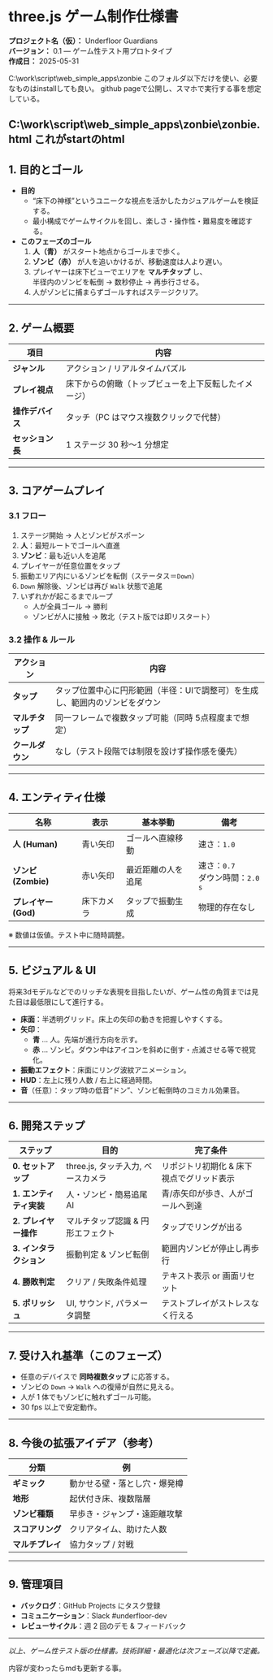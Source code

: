 # three.js ゲーム制作仕様書  
**プロジェクト名（仮）：** Underfloor Guardians  
**バージョン：** 0.1 — ゲーム性テスト用プロトタイプ  
**作成日：** 2025-05-31  

C:\work\script\web_simple_apps\zonbie
このフォルダ以下だけを使い、必要なものはinstallしても良い。
github pageで公開し、スマホで実行する事を想定している。

C:\work\script\web_simple_apps\zonbie\zonbie.html
これがstartのhtml
---

## 1. 目的とゴール
- **目的**  
  - “床下の神様”というユニークな視点を活かしたカジュアルゲームを検証する。  
  - 最小構成でゲームサイクルを回し、楽しさ・操作性・難易度を確認する。  
- **このフェーズのゴール**  
  1. **人（青）** がスタート地点からゴールまで歩く。  
  2. **ゾンビ（赤）** が人を追いかけるが、移動速度は人より遅い。  
  3. プレイヤーは床下ビューでエリアを **マルチタップ** し、  
     半径内のゾンビを転倒 → 数秒停止 → 再歩行させる。  
  4. 人がゾンビに捕まらずゴールすればステージクリア。  

---

## 2. ゲーム概要
| 項目 | 内容 |
| --- | --- |
| **ジャンル** | アクション / リアルタイムパズル |
| **プレイ視点** | 床下からの俯瞰（トップビューを上下反転したイメージ） |
| **操作デバイス** | タッチ（PC はマウス複数クリックで代替） |
| **セッション長** | 1 ステージ 30 秒〜1 分想定 |

---

## 3. コアゲームプレイ

### 3.1 フロー
1. ステージ開始 → 人とゾンビがスポーン  
2. **人**：最短ルートでゴールへ直進  
3. **ゾンビ**：最も近い人を追尾  
4. プレイヤーが任意位置をタップ  
5. 振動エリア内にいるゾンビを転倒（ステータス＝`Down`）  
6. `Down` 解除後、ゾンビは再び `Walk` 状態で追尾  
7. いずれかが起こるまでループ  
   - 人が全員ゴール → 勝利  
   - ゾンビが人に接触 → 敗北（テスト版では即リスタート）

### 3.2 操作 & ルール
| アクション | 内容 |
| --- | --- |
| **タップ** | タップ位置中心に円形範囲（半径：UIで調整可）を生成し、範囲内のゾンビをダウン |
| **マルチタップ** | 同一フレームで複数タップ可能（同時 5点程度まで想定） |
| **クールダウン** | なし（テスト段階では制限を設けず操作感を優先） |

---

## 4. エンティティ仕様

| 名称 | 表示 | 基本挙動 | 備考 |
| --- | --- | --- | --- |
| **人 (Human)** | 青い矢印 | ゴールへ直線移動 | 速さ：`1.0` |
| **ゾンビ (Zombie)** | 赤い矢印 | 最近距離の人を追尾 | 速さ：`0.7`<br>ダウン時間：`2.0 s` |
| **プレイヤー (God)** | 床下カメラ | タップで振動生成 | 物理的存在なし |

※ 数値は仮値。テスト中に随時調整。

---

## 5. ビジュアル & UI

将来3dモデルなどでのリッチな表現を目指したいが、ゲーム性の角質までは見た目は最低限にして進行する。

- **床面**：半透明グリッド。床上の矢印の動きを把握しやすくする。  
- **矢印**：  
  - **青** … 人。先端が進行方向を示す。  
  - **赤** … ゾンビ。ダウン中はアイコンを斜めに倒す・点滅させる等で視覚化。  
- **振動エフェクト**：床面にリング波紋アニメーション。  
- **HUD**：左上に残り人数 / 右上に経過時間。  
- **音**（任意）：タップ時の低音“ドン”、ゾンビ転倒時のコミカル効果音。  

---

## 6. 開発ステップ

| ステップ | 目的 | 完了条件 |
| --- | --- | --- |
| **0. セットアップ** | three.js, タッチ入力, ベースカメラ | リポジトリ初期化 & 床下視点でグリッド表示 |
| **1. エンティティ実装** | 人・ゾンビ・簡易追尾 AI | 青/赤矢印が歩き、人がゴールへ到達 |
| **2. プレイヤー操作** | マルチタップ認識 & 円形エフェクト | タップでリングが出る |
| **3. インタラクション** | 振動判定 & ゾンビ転倒 | 範囲内ゾンビが停止し再歩行 |
| **4. 勝敗判定** | クリア / 失敗条件処理 | テキスト表示 or 画面リセット |
| **5. ポリッシュ** | UI, サウンド, パラメータ調整 | テストプレイがストレスなく行える |

---

## 7. 受け入れ基準（このフェーズ）
- 任意のデバイスで **同時複数タップ** に応答する。  
- ゾンビの `Down` → `Walk` への復帰が自然に見える。  
- 人が 1 体でもゾンビに触れずゴール可能。  
- 30 fps 以上で安定動作。  

---

## 8. 今後の拡張アイデア（参考）

| 分類 | 例 |
| --- | --- |
| **ギミック** | 動かせる壁・落とし穴・爆発樽 |
| **地形** | 起伏付き床、複数階層 |
| **ゾンビ種類** | 早歩き・ジャンプ・遠距離攻撃 |
| **スコアリング** | クリアタイム、助けた人数 |
| **マルチプレイ** | 協力タップ / 対戦 |

---

## 9. 管理項目
- **バックログ**：GitHub Projects にタスク登録  
- **コミュニケーション**：Slack #underfloor-dev  
- **レビューサイクル**：週 2 回のデモ & フィードバック  

---

*以上、ゲーム性テスト版の仕様書。技術詳細・最適化は次フェーズ以降で定義。*

内容が変わったらmdも更新する事。